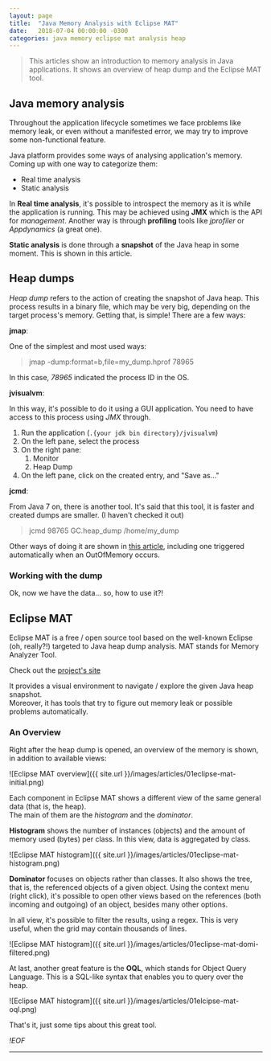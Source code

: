 ```yaml
---
layout: page
title:  "Java Memory Analysis with Eclipse MAT"
date:   2018-07-04 00:00:00 -0300
categories: java memory eclipse mat analysis heap
---
```


> This articles show an introduction to memory analysis in Java applications. It shows an overview of heap dump and the Eclipse MAT tool.

## Java memory analysis

Throughout the application lifecycle sometimes we face problems like memory leak, or even without a manifested error, we may try to improve some non-functional feature. 

Java platform provides some ways of analysing application's memory. Coming up with one way to categorize them:  

* Real time analysis
* Static analysis

In **Real time analysis**, it's possible to introspect the memory as it is while the application is running. This may be achieved using **JMX** which is the API for *management*. Another way is through **profiling** tools like *jprofiler* or *Appdynamics* (a great one).

**Static analysis** is done through a **snapshot** of the Java heap in some moment. This is shown in this article.

## Heap dumps

*Heap dump* refers to the action of creating the snapshot of Java heap. This process results in a binary file, which may be very big, depending on the target process's memory. 
Getting that, is simple! There are a few ways:

**jmap**: 

One of the simplest and most used ways:

> jmap -dump:format=b,file=my_dump.hprof 78965

In this case, *78965* indicated the process ID in the OS. 

**jvisualvm**:

In this way, it's possible to do it using a GUI application. You need to have access to this process using *JMX* through.  

1. Run the application (`.{your jdk bin directory}/jvisualvm`)
2. On the left pane, select the process
3. On the right pane:
    1. Monitor
    2. Heap Dump
4. On the left pane, click on the created entry, and "Save as..."

**jcmd**:

From Java 7 on, there is another tool. It's said that this tool, it is faster and created dumps are smaller. (I haven't checked it out)  

> jcmd 98765 GC.heap_dump /home/my_dump

Other ways of doing it are shown in [this article](https://dzone.com/articles/how-to-capture-java-heap-dumps-7-options), including one triggered automatically when an OutOfMemory occurs.

### Working with the dump

Ok, now we have the data... so, how to use it?!

## Eclipse MAT

Eclipse MAT is a free / open source tool based on the well-known Eclipse (oh, really?!) targeted to Java heap dump analysis. MAT stands for Memory Analyzer Tool. 

Check out the [project's site](https://www.eclipse.org/mat/)

It provides a visual environment to navigate / explore the given Java heap snapshot.  
Moreover, it has tools that try to figure out memory leak or possible problems automatically.

### An Overview

Right after the heap dump is opened, an overview of the memory is shown, in addition to available views:

![Eclipse MAT overview]({{ site.url }}/images/articles/01eclipse-mat-initial.png)

Each component in Eclipse MAT shows a different view of the same general data (that is, the heap).  
The main of them are the *histogram* and the *dominator*.  

**Histogram** shows the number of instances (objects) and the amount of memory used (bytes) per class. In this view, data is aggregated by class.  

![Eclipse MAT histogram]({{ site.url }}/images/articles/01eclipse-mat-histogram.png)

**Dominator** focuses on objects rather than classes. It also shows the tree, that is, the referenced objects of a given object.  Using the context menu (right click), it's possible to open other views based on the references (both incoming and outgoing) of an object, besides many other options.  

In all view, it's possible to filter the results, using a regex. This is very useful, when the grid may contain thousands of lines.  

![Eclipse MAT histogram]({{ site.url }}/images/articles/01eclipse-mat-domi-filtered.png)

At last, another great feature is the **OQL**, which stands for Object Query Language. This is a SQL-like syntax that enables you to query over the heap.

![Eclipse MAT histogram]({{ site.url }}/images/articles/01elcipse-mat-oql.png)

That's it, just some tips about this great tool.  

*!EOF*

---
